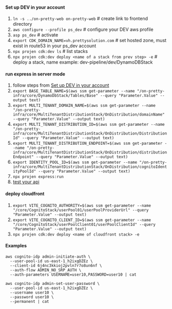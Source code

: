 #### Set up DEV in your account
1. `ln -s ../on-pretty-web on-pretty-web` # create link to frontend directory
2. `aws configure --profile ps_dev` # configure your DEV aws profile
3. `asp ps_dev` # activate 
4. `export CDK_DOMAIN_NAME=vh.prettysolution.com` # set hosted zone, must exist in route53 in your ps_dev account
5. `npx projen cdk:dev ls` # list stacks
6. `npx projen cdk:dev deploy <name of a stack from prev step> -e` # deploy a stack, name example: dev-pipeline/dev/DynamoDBStack

#### run express in server mode
1. follow steps from [Set up DEV in your account](#set-up-dev-in-your-account)
2. `export BASE_TABLE_NAME=$(aws ssm get-parameter --name "/on-pretty-infra/core/DynamoDbStack/Tables/Base" --query "Parameter.Value" --output text)`
3. `export MULTI_TENANT_DOMAIN_NAME=$(aws ssm get-parameter --name "/on-pretty-infra/core/MultiTenantDistributionStack/OnDistribution/domainName" --query "Parameter.Value" --output text)`
4. `export MULTI_TENANT_DISTRIBUTION_ID=$(aws ssm get-parameter --name "/on-pretty-infra/core/MultiTenantDistributionStack/OnDistribution/DistributionId" --query "Parameter.Value" --output text)`
5. `export MULTI_TENANT_DISTRIBUTION_ENDPOINT=$(aws ssm get-parameter --name "/on-pretty-infra/core/MultiTenantDistributionStack/OnDistribution/distributionEndpoint" --query "Parameter.Value" --output text)`
6. `export IDENTITY_POOL_ID=$(aws ssm get-parameter --name "/on-pretty-infra/core/MultiTenantDistributionStack/OnDistribution/cognitoIdentityPoolId" --query "Parameter.Value" --output text)`
7. `npx projen express:run`
8. [test your api](src/stacks/api-gateway/api-lambda/debug/report-api.http)

#### deploy cloudfront
1. `export VITE_COGNITO_AUTHORITY=$(aws ssm get-parameter --name "/core/CognitoStack/userPool01/userPoolProviderUrl" --query "Parameter.Value" --output text)`
2. `export VITE_COGNITO_CLIENT_ID=$(aws ssm get-parameter --name "/core/CognitoStack/userPoolClient01/userPoolClientId" --query "Parameter.Value" --output text)`
3. `npx projen cdk:dev deploy <name of cloudfront stack> -e`

#### Examples
```shell
aws cognito-idp admin-initiate-auth \
  --user-pool-id us-east-1_h2ixgDZEz \
  --client-id 6j4nc3kkioj2pvln7r7o8un6nf \
  --auth-flow ADMIN_NO_SRP_AUTH \
  --auth-parameters USERNAME=user10,PASSWORD=user10 | cat
```
```shell
aws cognito-idp admin-set-user-password \
  --user-pool-id us-east-1_h2ixgDZEz \
  --username user10 \
  --password user10 \
  --permanent | cat
```
